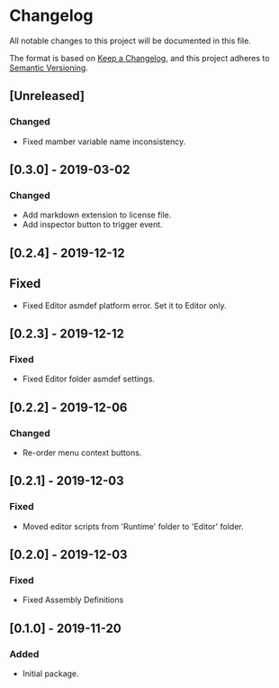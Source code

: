 # Changelog
All notable changes to this project will be documented in this file.

The format is based on [Keep a Changelog](https://keepachangelog.com/en/1.0.0/),
and this project adheres to [Semantic Versioning](https://semver.org/spec/v2.0.0.html).

## [Unreleased]
### Changed
- Fixed mamber variable name inconsistency.

## [0.3.0] - 2019-03-02
### Changed
- Add markdown extension to license file.
- Add inspector button to trigger event.

## [0.2.4] - 2019-12-12
## Fixed
- Fixed Editor asmdef platform error. Set it to Editor only.

## [0.2.3] - 2019-12-12
### Fixed
- Fixed Editor folder asmdef settings.

## [0.2.2] - 2019-12-06
### Changed
- Re-order menu context buttons.

## [0.2.1] - 2019-12-03
### Fixed
- Moved editor scripts from 'Runtime' folder to 'Editor' folder.

## [0.2.0] - 2019-12-03
### Fixed
- Fixed Assembly Definitions

## [0.1.0] - 2019-11-20
### Added
- Initial package.

